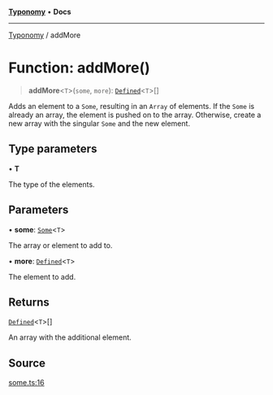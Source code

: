 [**Typonomy**](../README.md) • **Docs**

***

[Typonomy](../globals.md) / addMore

# Function: addMore()

> **addMore**\<`T`\>(`some`, `more`): [`Defined`](../type-aliases/Defined.md)\<`T`\>[]

Adds an element to a `Some`, resulting in an `Array` of elements.
If the `Some` is already an array, the element is pushed on to the array.
Otherwise, create a new array with the singular `Some` and the new element.

## Type parameters

• **T**

The type of the elements.

## Parameters

• **some**: [`Some`](../type-aliases/Some.md)\<`T`\>

The array or element to add to.

• **more**: [`Defined`](../type-aliases/Defined.md)\<`T`\>

The element to add.

## Returns

[`Defined`](../type-aliases/Defined.md)\<`T`\>[]

An array with the additional element.

## Source

[some.ts:16](https://github.com/softcraft-development/typonomy/blob/eea886e2cab97560257369acf8e7d17e5016c6e5/src/some.ts#L16)
